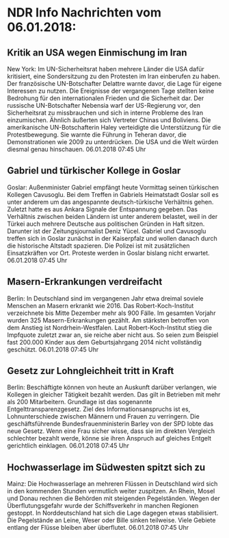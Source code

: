 # NDR Info Nachrichten vom 06.01.2018:


## Kritik an USA wegen Einmischung im Iran
New York: Im UN-Sicherheitsrat haben mehrere Länder die USA dafür kritisiert, eine Sondersitzung zu den Protesten im Iran einberufen zu haben. Der französische UN-Botschafter Delattre warnte davor, die Lage für eigene Interessen zu nutzen. Die Ereignisse der vergangenen Tage stellten keine Bedrohung für den internationalen Frieden und die Sicherheit dar. Der russische UN-Botschafter Nebensia warf der US-Regierung vor, den Sicherheitsrat zu missbrauchen und sich in interne Probleme des Iran einzumischen. Ähnlich äußerten sich Vertreter Chinas und Boliviens. Die amerikanische UN-Botschafterin Haley verteidigte die Unterstützung für die Protestbewegung. Sie warnte die Führung in Teheran davor, die Demonstrationen wie 2009 zu unterdrücken. Die USA und die Welt würden diesmal genau hinschauen. 06.01.2018 07:45 Uhr 

## Gabriel und türkischer Kollege in Goslar
Goslar:	Außenminister Gabriel empfängt heute Vormittag seinen türkischen Kollegen Cavusoglu. Bei dem Treffen in Gabriels Heimatstadt Goslar soll es unter anderem um das angespannte deutsch-türkische Verhältnis gehen. Zuletzt hatte es aus Ankara Signale der Entspannung gegeben. Das Verhältnis zwischen beiden Ländern ist unter anderem belastet, weil in der Türkei auch mehrere Deutsche aus politischen Gründen in Haft sitzen. Darunter ist der Zeitungsjournalist Deniz Yücel. Gabriel und Cavusoglu treffen sich in Goslar zunächst in der Kaiserpfalz und wollen danach durch die historische Altstadt spazieren. Die Polizei ist mit zusätzlichen Einsatzkräften vor Ort. Proteste werden in Goslar bislang nicht erwartet. 06.01.2018 07:45 Uhr 

## Masern-Erkrankungen verdreifacht
Berlin: In Deutschland sind im vergangenen Jahr etwa dreimal soviele Menschen an Masern erkrankt wie 2016. Das Robert-Koch-Institut verzeichnete bis Mitte Dezember mehr als 900 Fälle. Im gesamten Vorjahr wurden 325 Masern-Erkrankungen gezählt. Am stärksten betroffen von dem Anstieg ist Nordrhein-Westfalen. Laut Robert-Koch-Institut stieg die Impfquote zuletzt zwar an, sie reiche aber nicht aus. So seien zum Beispiel fast 200.000 Kinder aus dem Geburtsjahrgang 2014 nicht vollständig geschützt. 06.01.2018 07:45 Uhr 

## Gesetz zur Lohngleichheit tritt in Kraft
Berlin: Beschäftigte können von heute an Auskunft darüber verlangen, wie Kollegen in gleicher Tätigkeit bezahlt werden. Das gilt in Betrieben mit mehr als 200 Mitarbeitern. Grundlage ist das sogenannte Entgelttransparenzgesetz. Ziel des Informationsanspruchs ist es, Lohnunterschiede zwischen Männern und Frauen zu verringern. Die geschäftsführende Bundesfrauenministerin Barley von der SPD lobte das neue Gesetz. Wenn eine Frau sicher wisse, dass sie im direkten Vergleich schlechter bezahlt werde, könne sie ihren Anspruch auf gleiches Entgelt gerichtlich einklagen. 06.01.2018 07:45 Uhr 

## Hochwasserlage im Südwesten spitzt sich zu
Mainz:	Die Hochwasserlage an mehreren Flüssen in Deutschland wird sich in den kommenden Stunden vermutlich weiter zuspitzen. An Rhein, Mosel und Donau rechnen die Behörden mit steigenden Pegelständen. Wegen der Überflutungsgefahr wurde der Schiffsverkehr in manchen Regionen gestoppt. In Norddeutschland hat sich die Lage dagegen etwas stabilisiert. Die Pegelstände an Leine, Weser oder Bille sinken teilweise. Viele Gebiete entlang der Flüsse bleiben aber überflutet. 06.01.2018 07:45 Uhr 
